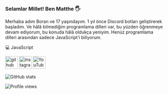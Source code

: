 ### Selamlar Millet! Ben Matthe 🖐

Merhaba adım Boran ve 17 yaşındayım. 1 yıl önce Discord botları geliştirerek başladım. Ve hâlâ bilmediğim programlama dilleri var, bu yüzden öğrenmeye devam ediyorum, bu konuda hâlâ oldukça yeniyim. Henüz programlama dilleri arasından sadece JavaScript'i biliyorum.

💻 JavaScript

[<img src='https://cdn.jsdelivr.net/npm/simple-icons@3.0.1/icons/github.svg' alt='github' height='40'>](https://github.com/matthejs)  [<img src='https://cdn.jsdelivr.net/npm/simple-icons@3.0.1/icons/instagram.svg' alt='instagram' height='40'>](https://www.instagram.com/borangkdn/)  [<img src='https://cdn.jsdelivr.net/npm/simple-icons@3.0.1/icons/youtube.svg' alt='YouTube' height='40'>](https://www.youtube.com/channel/https://www.youtube.com/channel/UCZ0DgL77TQFNMwmnbvG8cuw)

![GitHub stats](https://github-readme-stats.vercel.app/api?username=Matthejs&show_icons=true)  

![Profile views](https://gpvc.arturio.dev/Matthejs)  

